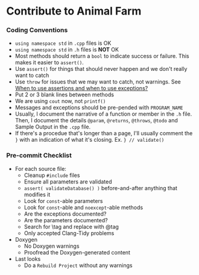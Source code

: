 Contribute to Animal Farm
=========================

### Coding Conventions
- `using namespace std` in `.cpp` files is OK
- `using namespace std` in `.h` files is **NOT** OK
- Most methods should return a `bool` to indicate success or failure.  This makes it easier to `assert()`.
- Use `assert()` for things that should never happen and we don't really want to catch
- Use `throw` for issues that we may want to catch, not warnings.  See [When to use assertions and when to use exceptions?](https://softwareengineering.stackexchange.com/questions/15515/when-to-use-assertions-and-when-to-use-exceptions)
- Put 2 or 3 blank lines between methods
- We are using `cout` now, not `printf()`
- Messages and exceptions should be pre-pended with `PROGRAM_NAME`
- Usually, I document the narrative of a function or member in the `.h` file.  Then, I document the details `@param`, `@returns`, `@throws`, `@todo` and Sample Output in the `.cpp` file.
- If there's a procedue that's longer than a page, I'll usually comment the `}` with an indication of what it's closing.  Ex. `} // validate()`

### Pre-commit Checklist
- For each source file:
  - Cleanup `#include` files
  - Ensure all parameters are validated
  - `assert( validateDatabase() )` before-and-after anything that modifies it
  - Look for `const`-able parameters
  - Look for `const`-able and `noexcept`-able methods
  - Are the exceptions documented?
  - Are the parameters documented?
  - Search for \\tag and replace with \@tag
  - Only accepted Clang-Tidy problems
- Doxygen
  - No Doxygen warnings
  - Proofread the Doxygen-generated content
- Last looks
  - Do a `Rebuild Project` without any warnings
